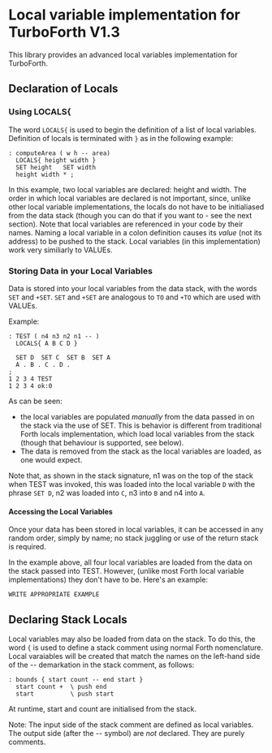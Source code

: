 # Local variable implementation for TurboForth V1.3
This library provides an advanced local variables implementation for TurboForth.

## Declaration of Locals

### Using LOCALS{

The word `LOCALS{` is used to begin the definition of a list of local variables. Definition of locals is terminated with `}` as in the following example:

```
: computeArea ( w h -- area)
  LOCALS{ height width } 
  SET height   SET width
  height width * ;
```

In this example, two local variables are declared: height and width. The order in which local variables are declared is not important, since, unlike other local variable implementations, the locals do not have to be initialiased from the data stack (though you can do that if you want to - see the next section). Note that local variables are referenced in your code by their names. Naming a local variable in a colon definition causes its *value* (not its address) to be pushed to the stack. Local variables (in this implementation) work very similiarly to VALUEs.

### Storing Data in your Local Variables
Data is stored into your local variables from the data stack, with the words `SET` and `+SET`. `SET` and `+SET` are analogous to `TO` and `+TO` which are used with VALUEs.

Example:

```
: TEST ( n4 n3 n2 n1 -- ) 
  LOCALS{ A B C D }

  SET D  SET C  SET B  SET A
  A . B . C . D .
;
1 2 3 4 TEST
1 2 3 4 ok:0
```

As can be seen:
* the local variables are populated _manually_ from the data passed in on the stack via the use of SET. This is behavior is different from traditional Forth locals implementation, which load local variables from the stack (though that behaviour is supported, see below).
* The data is removed from the stack as the local variables are loaded, as one would expect.

Note that, as shown in the stack signature, n1 was on the top of the stack when TEST was invoked, this was loaded into the local variable `D` with the phrase `SET D`, n2 was loaded into `C`, n3 into `B` and n4 into `A`.

#### Accessing the Local Variables
Once your data has been stored in local variables, it can be accessed in any random order, simply by name; no stack juggling or use of the return stack is required.

In the example above, all four local variables are loaded from the data on the stack passed into TEST. However, (unlike most Forth local variable implementations) they don't have to be. Here's an example:

```
WRITE APPROPRIATE EXAMPLE
```

## Declaring Stack Locals

Local variables may also be loaded from data on the stack. To do this, the word `{` is used to define a stack comment using normal Forth nomenclature. Local varaiables will be created that match the names on the left-hand side of the -- demarkation in the stack comment, as follows:

```
: bounds { start count -- end start }
  start count +  \ push end
  start          \ push start
```

At runtime, start and count are initialised from the stack.

Note: The input side of the stack comment are defined as local variables. The output side (after the -- symbol) are _not_ declared. They are purely comments. 
